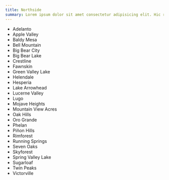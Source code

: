 ```yaml
---
title: Northside
summary: Lorem ipsum dolor sit amet consectetur adipisicing elit. Hic rerum earum quos explicabo suscipit maxime iste qui nihil. Reiciendis asperiores minus necessitatibus
---
```


* Adelanto
* Apple Valley
* Baldy Mesa
* Bell Mountain
* Big Bear City
* Big Bear Lake
* Crestline
* Fawnskin
* Green Valley Lake
* Helendale
* Hesperia
* Lake Arrowhead
* Lucerne Valley
* Lugo
* Mojave Heights
* Mountain View Acres
* Oak Hills
* Oro Grande
* Phelan
* Piñon Hills
* Rimforest
* Running Springs
* Seven Oaks
* Skyforest
* Spring Valley Lake
* Sugarloaf
* Twin Peaks
* Victorville

